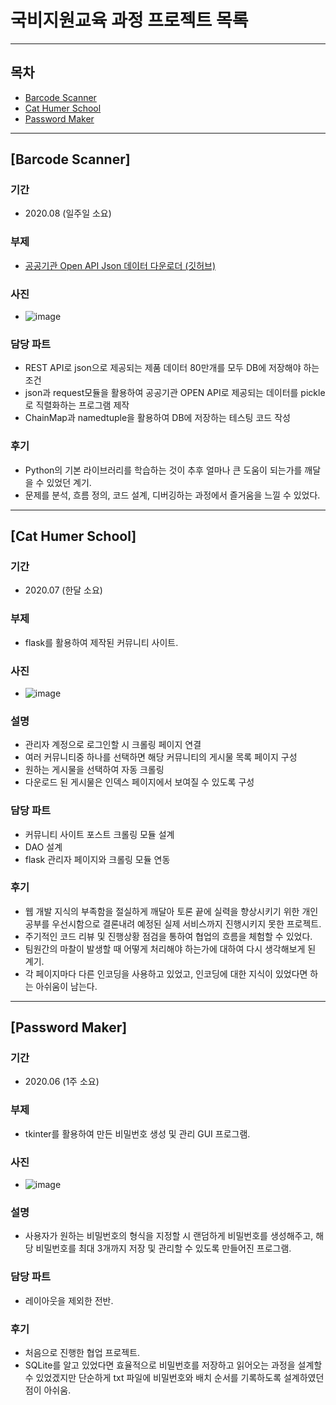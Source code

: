 # 국비지원교육 과정 프로젝트 목록

---

## 목차
* [Barcode Scanner](##Barcode-Scanner)
* [Cat Humer School](##Cat-Humer-School)
* [Password Maker](##Password-Maker)

---

## [Barcode Scanner]
### 기간
* 2020.08 (일주일 소요)
### 부제
* [공공기관 Open API Json 데이터 다운로더 (깃허브)](https://github.com/by-Exist/Public_Data_Json_Downloader)
### 사진
* ![image](https://github.com/by-Exist/Python-ToyProject/blob/master/images/barcode_scanner/app_image.jpg?raw=true)
### 담당 파트
* REST API로 json으로 제공되는 제품 데이터 80만개를 모두 DB에 저장해야 하는 조건
* json과 request모듈을 활용하여 공공기관 OPEN API로 제공되는 데이터를 pickle로 직렬화하는 프로그램 제작
* ChainMap과 namedtuple을 활용하여 DB에 저장하는 테스팅 코드 작성
### 후기
* Python의 기본 라이브러리를 학습하는 것이 추후 얼마나 큰 도움이 되는가를 깨달을 수 있었던 계기.
* 문제를 분석, 흐름 정의, 코드 설계, 디버깅하는 과정에서 즐거움을 느낄 수 있었다.

---

## [Cat Humer School]
### 기간
* 2020.07 (한달 소요)
### 부제
* flask를 활용하여 제작된 커뮤니티 사이트.
### 사진
* ![image](https://github.com/by-Exist/Python-ToyProject/blob/master/images/cat_humer_school/index_page.jpg?raw=true)
### 설명
* 관리자 계정으로 로그인할 시 크롤링 페이지 연결
* 여러 커뮤니티중 하나를 선택하면 해당 커뮤니티의 게시물 목록 페이지 구성
* 원하는 게시물을 선택하여 자동 크롤링
* 다운로드 된 게시물은 인덱스 페이지에서 보여질 수 있도록 구성
### 담당 파트
* 커뮤니티 사이트 포스트 크롤링 모듈 설계
* DAO 설계
* flask 관리자 페이지와 크롤링 모듈 연동
### 후기
* 웹 개발 지식의 부족함을 절실하게 깨달아 토론 끝에 실력을 향상시키기 위한 개인 공부를 우선시함으로 결론내려 예정된 실제 서비스까지 진행시키지 못한 프로젝트.
* 주기적인 코드 리뷰 및 진행상황 점검을 통하여 협업의 흐름을 체험할 수 있었다.
* 팀원간의 마찰이 발생할 때 어떻게 처리해야 하는가에 대하여 다시 생각해보게 된 계기.
* 각 페이지마다 다른 인코딩을 사용하고 있었고, 인코딩에 대한 지식이 있었다면 하는 아쉬움이 남는다.

---

## [Password Maker]
### 기간
* 2020.06 (1주 소요)
### 부제
* tkinter를 활용하여 만든 비밀번호 생성 및 관리 GUI 프로그램.
### 사진
* ![image](https://github.com/by-Exist/Python-ToyProject/blob/master/images/password_maker/password_maker.PNG?raw=true)
### 설명
* 사용자가 원하는 비밀번호의 형식을 지정할 시 랜덤하게 비밀번호를 생성해주고, 해당 비밀번호를 최대 3개까지 저장 및 관리할 수 있도록 만들어진 프로그램.
### 담당 파트
* 레이아웃을 제외한 전반.
### 후기
* 처음으로 진행한 협업 프로젝트.
* SQLite를 알고 있었다면 효율적으로 비밀번호를 저장하고 읽어오는 과정을 설계할 수 있었겠지만 단순하게 txt 파일에 비밀번호와 배치 순서를 기록하도록 설계하였던 점이 아쉬움.